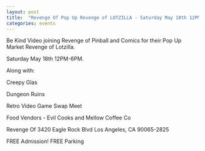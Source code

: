 ```yaml
---
layout: post
title:  "Revenge Of Pop Up Revenge of LOTZILLA - Saturday May 18th 12PM!"
categories: events
---
```


Be Kind Video joining Revenge of Pinball and Comics for their Pop Up Market Revenge of Lotzilla.

Saturday May 18th 12PM-6PM.

Along with:

Creepy Glas

Dungeon Ruins

Retro Video Game Swap Meet

Food Vendors - Evil Cooks and Mellow Coffee Co 


Revenge Of
3420 Eagle Rock Blvd
Los Angeles, CA 90065-2825

FREE Admission! FREE Parking
